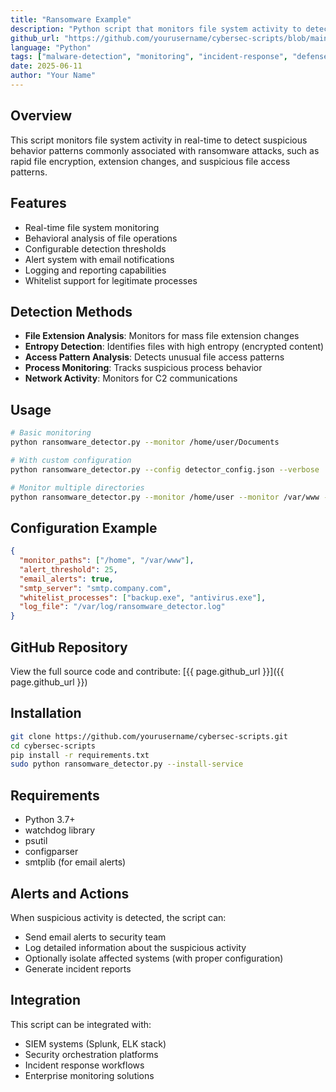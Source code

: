 ```yaml
---
title: "Ransomware Example"
description: "Python script that monitors file system activity to detect potential ransomware behavior"
github_url: "https://github.com/yourusername/cybersec-scripts/blob/main/ransomware_detector.py"
language: "Python"
tags: ["malware-detection", "monitoring", "incident-response", "defense"]
date: 2025-06-11
author: "Your Name"
---
```


## Overview
This script monitors file system activity in real-time to detect suspicious behavior patterns commonly associated with ransomware attacks, such as rapid file encryption, extension changes, and suspicious file access patterns.

## Features
- Real-time file system monitoring
- Behavioral analysis of file operations
- Configurable detection thresholds
- Alert system with email notifications
- Logging and reporting capabilities
- Whitelist support for legitimate processes

## Detection Methods
- **File Extension Analysis**: Monitors for mass file extension changes
- **Entropy Detection**: Identifies files with high entropy (encrypted content)
- **Access Pattern Analysis**: Detects unusual file access patterns
- **Process Monitoring**: Tracks suspicious process behavior
- **Network Activity**: Monitors for C2 communications

## Usage
```bash
# Basic monitoring
python ransomware_detector.py --monitor /home/user/Documents

# With custom configuration
python ransomware_detector.py --config detector_config.json --verbose

# Monitor multiple directories
python ransomware_detector.py --monitor /home/user --monitor /var/www --threshold 50
```

## Configuration Example
```json
{
  "monitor_paths": ["/home", "/var/www"],
  "alert_threshold": 25,
  "email_alerts": true,
  "smtp_server": "smtp.company.com",
  "whitelist_processes": ["backup.exe", "antivirus.exe"],
  "log_file": "/var/log/ransomware_detector.log"
}
```

## GitHub Repository
View the full source code and contribute: [{{ page.github_url }}]({{ page.github_url }})

## Installation
```bash
git clone https://github.com/yourusername/cybersec-scripts.git
cd cybersec-scripts
pip install -r requirements.txt
sudo python ransomware_detector.py --install-service
```

## Requirements
- Python 3.7+
- watchdog library
- psutil
- configparser
- smtplib (for email alerts)

## Alerts and Actions
When suspicious activity is detected, the script can:
- Send email alerts to security team
- Log detailed information about the suspicious activity
- Optionally isolate affected systems (with proper configuration)
- Generate incident reports

## Integration
This script can be integrated with:
- SIEM systems (Splunk, ELK stack)
- Security orchestration platforms
- Incident response workflows
- Enterprise monitoring solutions